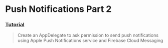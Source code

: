 # Push Notifications Part 2
### [Tutorial](https://designcode.io/swiftui-advanced-handbook-push-notifications-part-2)
> Create an AppDelegate to ask permission to send push notifications using Apple Push Notifications service and Firebase Cloud Messaging
